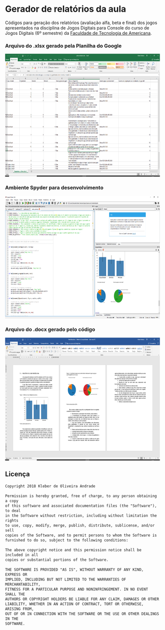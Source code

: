 # Gerador de relatórios da aula

Códigos para geração dos relatórios (avaliação alfa, beta e final) dos jogos apresentados na disciplina de Jogos Digitais para Console do curso de Jogos Digitais (6º semestre) da [Faculdade de Tecnologia de Americana](http://www.fatec.edu.br/).  

### Arquivo do .xlsx gerado pela Planilha do Google

<p align="center">
  <img src="https://github.com/kleberandrade/report-python-docx/blob/master/Figures/Excel.PNG" height="400"/>
</p>

### Ambiente Spyder para desenvolvimento

<p align="center">
  <img src="https://github.com/kleberandrade/report-python-docx/blob/master/Figures/Spyder_IDE.PNG" height="400"/>
</p>

### Arquivo do .docx gerado pelo código

<p align="center">
  <img src="https://github.com/kleberandrade/report-python-docx/blob/master/Figures/Word.PNG" height="400"/>
</p>

Licença
----

    Copyright 2018 Kleber de Oliveira Andrade
    
    Permission is hereby granted, free of charge, to any person obtaining a copy
    of this software and associated documentation files (the "Software"), to deal
    in the Software without restriction, including without limitation the rights
    to use, copy, modify, merge, publish, distribute, sublicense, and/or sell
    copies of the Software, and to permit persons to whom the Software is
    furnished to do so, subject to the following conditions:
    
    The above copyright notice and this permission notice shall be included in all
    copies or substantial portions of the Software.
    
    THE SOFTWARE IS PROVIDED "AS IS", WITHOUT WARRANTY OF ANY KIND, EXPRESS OR
    IMPLIED, INCLUDING BUT NOT LIMITED TO THE WARRANTIES OF MERCHANTABILITY,
    FITNESS FOR A PARTICULAR PURPOSE AND NONINFRINGEMENT. IN NO EVENT SHALL THE
    AUTHORS OR COPYRIGHT HOLDERS BE LIABLE FOR ANY CLAIM, DAMAGES OR OTHER
    LIABILITY, WHETHER IN AN ACTION OF CONTRACT, TORT OR OTHERWISE, ARISING FROM,
    OUT OF OR IN CONNECTION WITH THE SOFTWARE OR THE USE OR OTHER DEALINGS IN THE
    SOFTWARE.
